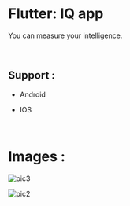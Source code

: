 # Flutter: IQ app 
You can measure your intelligence.

</br> 

## Support :
- Android
- IOS

  </br>

# Images :

![pic3](https://github.com/bardlur/iq_app/assets/138980378/88b657be-e206-4b72-bc11-4ba9f2aa30c7)

![pic2](https://github.com/bardlur/iq_app/assets/138980378/0886afb3-25f4-412a-ab0d-4fb3d05770ec)
